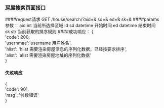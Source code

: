 ### 房屋搜索页面接口

####request请求
GET /house/search/?aid=& sd=& ed=& sk=&
####params参数：
    aid int 当前所选择区域 id
    sd  datetime 开始时间
    ed  datetime 结束时间
    sk  str  当前获取的排序规则
####成功响应：
  {  
   'code': 200,  
   'usernmae':'username 用户姓名',  
   'hlist': 'hlist 需要渲染房屋信息的序列化数据，已经按要求排序',  
   'alist': 'alist 需要渲染房屋地址的序列化数据'  
   }  

#### 失败响应
   {  
        'code': 901,  
         'msg': '参数错误'  
   }